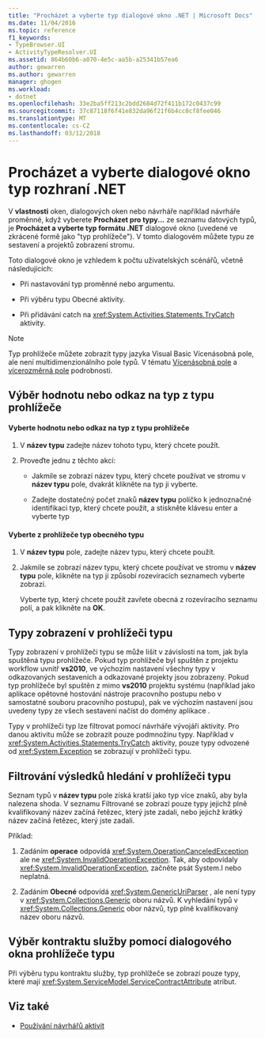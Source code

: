 ```yaml
---
title: "Procházet a vyberte typ dialogové okno .NET | Microsoft Docs"
ms.date: 11/04/2016
ms.topic: reference
f1_keywords:
- TypeBrowser.UI
- ActivityTypeResolver.UI
ms.assetid: 864b60b6-a070-4e5c-aa5b-a25341b57ea6
author: gewarren
ms.author: gewarren
manager: ghogen
ms.workload:
- dotnet
ms.openlocfilehash: 33e2ba5ff213c2bdd2684d72f411b172c0437c99
ms.sourcegitcommit: 37c87118f6f41e832da96f21f6b4cc0cf8fee046
ms.translationtype: MT
ms.contentlocale: cs-CZ
ms.lasthandoff: 03/12/2018
---
```

# <a name="browse-and-select-a-net-type-dialog-box"></a>Procházet a vyberte dialogové okno typ rozhraní .NET

V **vlastnosti** oken, dialogových oken nebo návrháře například návrháře proměnné, když vyberete **Procházet pro typy...**  ze seznamu datových typů, je **Procházet a vyberte typ formátu .NET** dialogové okno (uvedené ve zkrácené formě jako "typ prohlížeče"). V tomto dialogovém můžete typu ze sestavení a projektů zobrazení stromu.

 Toto dialogové okno je vzhledem k počtu uživatelských scénářů, včetně následujících:

-   Při nastavování typ proměnné nebo argumentu.

-   Při výběru typu Obecné aktivity.

-   Při přidávání catch na <xref:System.Activities.Statements.TryCatch> aktivity.

> [!NOTE]
> Typ prohlížeče můžete zobrazit typy jazyka Visual Basic Vícenásobná pole, ale není multidimenzionálního pole typů. V tématu [Vícenásobná pole](http://go.microsoft.com/fwlink/?LinkId=195226) a [vícerozměrná pole](http://go.microsoft.com/fwlink/?LinkId=195227) podrobnosti.

## <a name="selecting-a-value-or-reference-type-from-the-type-browser"></a>Výběr hodnotu nebo odkaz na typ z typu prohlížeče

#### <a name="to-select-a-value-or-reference-type-from-the-type-browser"></a>Vyberte hodnotu nebo odkaz na typ z typu prohlížeče

1.  V **název typu** zadejte název tohoto typu, který chcete použít.

2.  Proveďte jednu z těchto akcí:

    -   Jakmile se zobrazí název typu, který chcete používat ve stromu v **název typu** pole, dvakrát klikněte na typ ji vyberte.

    -   Zadejte dostatečný počet znaků **název typu** políčko k jednoznačné identifikaci typ, který chcete použít, a stiskněte klávesu enter a vyberte typ

#### <a name="to-select-a-generic-type-from-the-type-browser"></a>Vyberte z prohlížeče typ obecného typu

1.  V **název typu** pole, zadejte název typu, který chcete použít.

2.  Jakmile se zobrazí název typu, který chcete používat ve stromu v **název typu** pole, klikněte na typ ji způsobí rozevíracích seznamech vyberte zobrazí.

     Vyberte typ, který chcete použít zavřete obecná z rozevíracího seznamu polí, a pak klikněte na **OK**.

## <a name="types-displayed-in-the-type-browser"></a>Typy zobrazení v prohlížeči typu
 Typy zobrazení v prohlížeči typu se může lišit v závislosti na tom, jak byla spuštěná typu prohlížeče. Pokud typ prohlížeče byl spuštěn z projektu workflow uvnitř **vs2010**, ve výchozím nastavení všechny typy v odkazovaných sestaveních a odkazované projekty jsou zobrazeny. Pokud typ prohlížeče byl spuštěn z mimo **vs2010** projektu systému (například jako aplikace opětovné hostování nástroje pracovního postupu nebo v samostatné souboru pracovního postupu), pak ve výchozím nastavení jsou uvedeny typy ze všech sestavení načíst do domény aplikace .

 Typy v prohlížeči typ lze filtrovat pomocí návrháře vývojáři aktivity. Pro danou aktivitu může se zobrazit pouze podmnožinu typy. Například v <xref:System.Activities.Statements.TryCatch> aktivity, pouze typy odvozené od <xref:System.Exception> se zobrazují v prohlížeči typu.

## <a name="filtering-search-results-in-the-type-browser"></a>Filtrování výsledků hledání v prohlížeči typu
 Seznam typů v **název typu** pole získá kratší jako typ více znaků, aby byla nalezena shoda. V seznamu Filtrované se zobrazí pouze typy jejichž plně kvalifikovaný název začíná řetězec, který jste zadali, nebo jejichž krátký název začíná řetězec, který jste zadali.

 Příklad:

1.  Zadáním **operace** odpovídá <xref:System.OperationCanceledException> ale ne <xref:System.InvalidOperationException>. Tak, aby odpovídaly <xref:System.InvalidOperationException>, začněte psát System.I nebo neplatná.

2.  Zadáním **Obecné** odpovídá <xref:System.GenericUriParser> , ale není typy v <xref:System.Collections.Generic> oboru názvů. K vyhledání typů v <xref:System.Collections.Generic> obor názvů, typ plně kvalifikovaný název oboru názvů.

## <a name="selecting-a-service-contract-using-the-type-browser-dialog"></a>Výběr kontraktu služby pomocí dialogového okna prohlížeče typu
 Při výběru typu kontraktu služby, typ prohlížeče se zobrazí pouze typy, které mají <xref:System.ServiceModel.ServiceContractAttribute> atribut.

## <a name="see-also"></a>Viz také

- [Používání návrhářů aktivit](../workflow-designer/using-the-activity-designers.md)